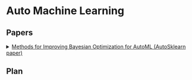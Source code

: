 

# Auto Machine Learning

## Papers
<details>
<summary>
 <a href="https://arxiv.org/abs/1809.00287">Methods for Improving Bayesian Optimization for AutoML
(AutoSklearn paper)
</a> 
</summary>
This is the paper that introduces AutoSklearn.
This paper compares the performance of AutoSklearn with AutoWEKA(which is an AutoML package that combines WEKA with Bayesian optimization).
This paper (AutoSklearn) approaches AutoML in three main steps:
<ol>
<li> Meta-learning to find good instantiations of machine learning frameworks: 
140 datasets from OpenML are considered and a set of meta-features are evaluated for each of these datasets. Each of these datasets is characterized by 38 meta-features including simple, information-theoretic and statistical meta-features.
Further, a Random-forest Bayesian optimization method SMAC (Sequential model-based algorithmic configuration) is applied for 24 hours with 10-fold CV on 2/3rd dataset with 1/3rd dataset as CV set. Given a new dataset, the above mentioned meta-features are extracted and the L1 distance between this meta-feature space is compared with the meta-feature spaces of the 140 datasets to find the k-nearest datasets. The results from the closest datasets are extracted from the meta-knowledge database to warm start SMAC.
</li>

<li>
Bayesian optimization to navigate through search space: 
Search space has only 132 hyperparameters. 
The models considered within the search space include:
 <ul>
  <li> General Linear models(3 algorithms)</li>
  <li> Support vector machines (2)</li>
  <li> Discriminant analysis (2)</li>
  <li> Nearest neighbors (1)</li>
  <li> Naive Bayes (3)</li>
  <li> Decision Trees (1)</li>
  <li> Ensemble methods (4)</li>
 </ul>
 </li>
 <p>Preprocessing:</p>
<p>Data preprocessing: Scaling inputs, imputation of missing values and balancing target classes.</p>
<p>Feature preprocessing: 11 possible methods which include Feature Selection (2), Kernel approximation (2), matrix decomposition (3), Embeddings (3), feature clustering (1), methods using classifier for feature selection (2).</p>
<li> Automated construction of ensembles of Models evaluated during optimization:
The idea behind the construction of Ensembles is that ensembles perform well if the models are individually strong and make uncorrelated errors. Ensemble selection method is outlined in Caruana et al. (2004).
</li>
 </ol>
 <p>The benefit of AutoSkleran over AutoWEKA comes from meta-learning and ensemble construction. The version of AutoSklern without the above two is called vanilla AutoSklearn. Experiments are performed to see how the above mentioned techniques can benefit performance. The following are observed from the experiments:</p>
 <ol>
 <li> Meta-learning yields drastic improvements from the first configuration till the end of experiments.</li>
 <li> Although Vanilla AutoSklearn and AutoSklearn (with meta-learning) both show improved performance with ensembles, ensembles with meta-learning yields performance gains faster than Vanilla AutoSklearn. </li>
 </ol>
 
</details>

## Plan 
